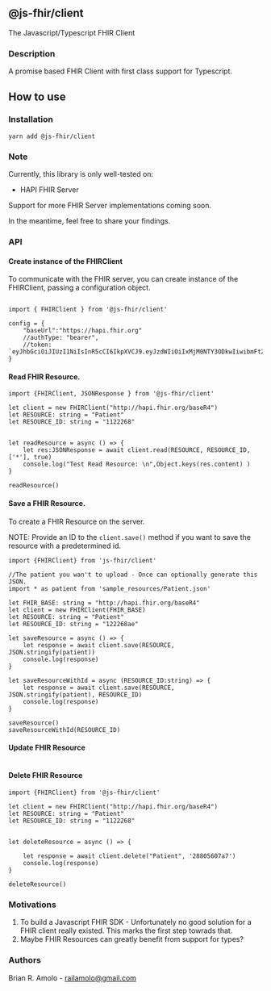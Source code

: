## @js-fhir/client

The Javascript/Typescript FHIR Client

### Description

A promise based FHIR Client with first class support for Typescript.

## How to use


### Installation

```
yarn add @js-fhir/client
```

### Note

Currently, this library is only well-tested on:
- HAPI FHIR Server

Support for more FHIR Server implementations coming soon.

In the meantime, feel free to share your findings.

### API


#### Create instance of the FHIRClient

To communicate with the FHIR server, you can create instance of the FHIRClient, passing a configuration object.

```

import { FHIRClient } from '@js-fhir/client'

config = {
    "baseUrl":"https://hapi.fhir.org"
    //authType: "bearer",
    //token: `eyJhbGciOiJIUzI1NiIsInR5cCI6IkpXVCJ9.eyJzdWIiOiIxMjM0NTY3ODkwIiwibmFtZSI6IkpvaG4gRG9lIiwiaWF0IjoxNTE2MjM5MDIyfQ.SflKxwRJSMeKKF2QT4fwpMeJf36POk6yJV_adQssw5c`
}

```


#### Read FHIR Resource.
````
import {FHIRClient, JSONResponse } from '@js-fhir/client'

let client = new FHIRClient("http://hapi.fhir.org/baseR4")
let RESOURCE: string = "Patient"
let RESOURCE_ID: string = "1122268"


let readResource = async () => {
    let res:JSONResponse = await client.read(RESOURCE, RESOURCE_ID, ['*'], true)
    console.log("Test Read Resource: \n",Object.keys(res.content) )
}

readResource()

````


#### Save a FHIR Resource.
To create a FHIR Resource on the server.

NOTE: Provide an ID to the `client.save()` method if you want to save the resource with a predetermined id.


```
import {FHIRClient} from 'js-fhir/client'

//The patient you wan't to upload - Once can optionally generate this JSON.
import * as patient from 'sample_resources/Patient.json'

let FHIR_BASE: string = "http://hapi.fhir.org/baseR4"
let client = new FHIRClient(FHIR_BASE)
let RESOURCE: string = "Patient"
let RESOURCE_ID: string = "122268ae"

let saveResource = async () => {
    let response = await client.save(RESOURCE, JSON.stringify(patient))
    console.log(response)
}

let saveResourceWithId = async (RESOURCE_ID:string) => {
    let response = await client.save(RESOURCE, JSON.stringify(patient), RESOURCE_ID)
    console.log(response)
} 

saveResource()
saveResourceWithId(RESOURCE_ID)

```


#### Update FHIR Resource
```
```


#### Delete FHIR Resource
```
import {FHIRClient} from '@js-fhir/client'

let client = new FHIRClient("http://hapi.fhir.org/baseR4")
let RESOURCE: string = "Patient"
let RESOURCE_ID: string = "1122268"


let deleteResource = async () => {

    let response = await client.delete("Patient", '28805607a7')
    console.log(response)
}

deleteResource()
```



### Motivations

1. To build a Javascript FHIR SDK - Unfortunately no good solution for a FHIR client really existed. 
This marks the first step towrads that.
2. Maybe FHIR Resources can greatly benefit from support for types?



### Authors
Brian R. Amolo - <railamolo@gmail.com>
